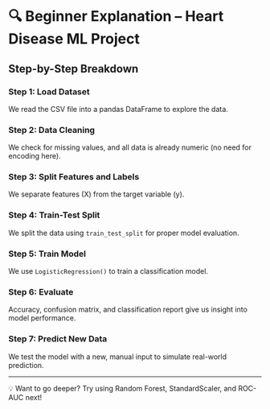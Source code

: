 # 🔍 Beginner Explanation – Heart Disease ML Project

## Step-by-Step Breakdown

### Step 1: Load Dataset
We read the CSV file into a pandas DataFrame to explore the data.

### Step 2: Data Cleaning
We check for missing values, and all data is already numeric (no need for encoding here).

### Step 3: Split Features and Labels
We separate features (X) from the target variable (y).

### Step 4: Train-Test Split
We split the data using `train_test_split` for proper model evaluation.

### Step 5: Train Model
We use `LogisticRegression()` to train a classification model.

### Step 6: Evaluate
Accuracy, confusion matrix, and classification report give us insight into model performance.

### Step 7: Predict New Data
We test the model with a new, manual input to simulate real-world prediction.

---

💡 Want to go deeper? Try using Random Forest, StandardScaler, and ROC-AUC next!
